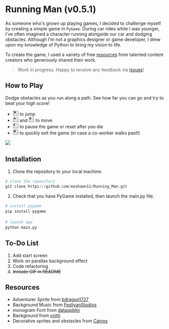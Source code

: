 # Running Man (v0.5.1)

As someone who's grown up playing games, I decided to challenge myself by creating a simple game in `PyGame`. During car rides while I was younger, I've often imagined a character running alongside our car and dodging obstacles. Although I'm not a graphics designer or game developer, I drew upon my knowledge of Python to bring my vision to life.

To create the game, I used a variety of free [resources](#resources) from talented content creators who generously shared their work.

> Work in progress. Happy to receive any feedback via [Issues](https://github.com/eeshawn11/Running_Man/issues)!

## How to Play

Dodge obstacles as you run along a path. See how far you can go and try to beat your high score!

- ![W](./assets/readme/computer_key_W_T.png) to jump
- ![A](./assets/readme/computer_key_A_T.png) and ![D](./assets/readme/computer_key_D_T.png) to move
- ![E](./assets/readme/computer_key_E_T.png) to pause the game or reset after you die
- ![Q](./assets/readme/computer_key_Q_T.png) to quickly exit the game (in case a co-worker walks past!)

<img src="./assets/readme/gameplay.gif" width="500">

## Installation

1. Clone the repository to your local machine.

``` python
# clone the repository
git clone https://github.com/eeshawn11/Running_Man.git
```

2. Check that you have PyGame installed, then launch the main.py file.

``` python
# install pygame
pip install pygame

# launch app
python main.py
```

## To-Do List

1. Add start screen
1. Work on parallax background effect
1. Code refactoring
1. ~~Include GIF in README~~

## Resources

- Adventurer Sprite from [bdragon1727](https://bdragon1727.itch.io/)
- Background Music from [FesliyanStudios](https://www.fesliyanstudios.com/royalty-free-music/downloads-c/8-bit-music/6)
- monogram Font from [datagoblin](https://datagoblin.itch.io/)
- Background from [vnitti](https://vnitti.itch.io/)
- Decorative sprites and obstacles from [Cainos](https://cainos.itch.io/)
